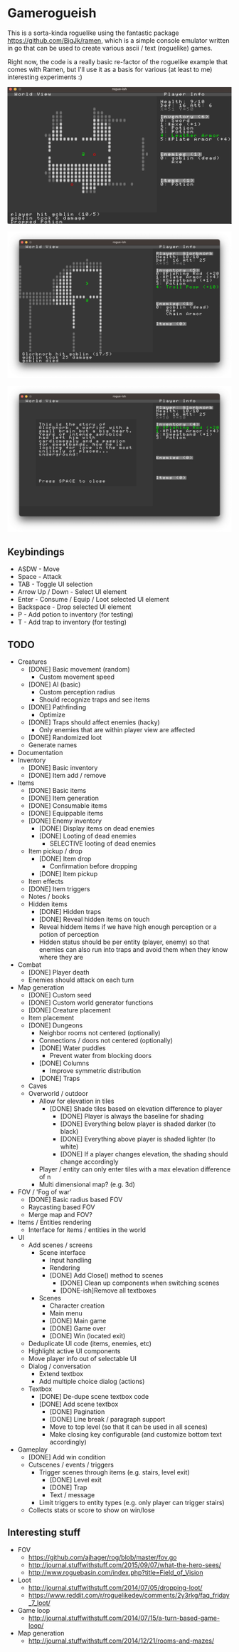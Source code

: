 # Gamerogueish

This is a sorta-kinda roguelike using the fantastic package https://github.com/BigJk/ramen, which is a simple console emulator written in go that can be used to create various ascii / text (roguelike) games.

Right now, the code is a really basic re-factor of the roguelike example that comes with Ramen, but I'll use it as a basis for various (at least to me) interesting experiments :)


![alt text](https://raw.githubusercontent.com/Flokey82/go_gens/master/gamerogueish/images/rgb.png "rogue-ish")

![alt text](https://raw.githubusercontent.com/Flokey82/go_gens/master/gamerogueish/images/rgb2.png "next to the exit")

![alt text](https://raw.githubusercontent.com/Flokey82/go_gens/master/gamerogueish/images/rgb3.png "story panel")

## Keybindings

* ASDW - Move
* Space - Attack
* TAB - Toggle UI selection
* Arrow Up / Down - Select UI element
* Enter - Consume / Equip / Loot selected UI element
* Backspace - Drop selected UI element
* P - Add potion to inventory (for testing)
* T - Add trap to inventory (for testing)

## TODO

* Creatures
  * [DONE] Basic movement (random)
    * Custom movement speed
  * [DONE] AI (basic)
    * Custom perception radius
    * Should recognize traps and see items
  * [DONE] Pathfinding
    * Optimize
  * [DONE] Traps should affect enemies (hacky)
    * Only enemies that are within player view are affected
  * [DONE] Randomized loot
  * Generate names
* Documentation
* Inventory
  * [DONE] Basic inventory
  * [DONE] Item add / remove
* Items
  * [DONE] Basic items
  * [DONE] Item generation
  * [DONE] Consumable items
  * [DONE] Equippable items
  * [DONE] Enemy inventory
    * [DONE] Display items on dead enemies
    * [DONE] Looting of dead enemies
      * SELECTIVE looting of dead enemies
  * Item pickup / drop
    * [DONE] Item drop
      * Confirmation before dropping
    * [DONE] Item pickup
  * Item effects
  * [DONE] Item triggers
  * Notes / books
  * Hidden items
    * [DONE] Hidden traps
    * [DONE] Reveal hidden items on touch
    * Reveal hiddem items if we have high enough perception or a potion of perception
    * Hidden status should be per entity (player, enemy) so that enemies can also run into traps and avoid them when they know where they are
* Combat
  * [DONE] Player death
  * Enemies should attack on each turn
* Map generation
  * [DONE] Custom seed
  * [DONE] Custom world generator functions
  * [DONE] Creature placement
  * Item placement
  * [DONE] Dungeons
    * Neighbor rooms not centered (optionally)
    * Connections / doors not centered (optionally)
    * [DONE] Water puddles
      * Prevent water from blocking doors
    * [DONE] Columns
      * Improve symmetric distribution
    * [DONE] Traps
  * Caves
  * Overworld / outdoor
    * Allow for elevation in tiles
      * [DONE] Shade tiles based on elevation difference to player
        * [DONE] Player is always the baseline for shading
        * [DONE] Everything below player is shaded darker (to black)
        * [DONE] Everything above player is shaded lighter (to white)
        * [DONE] If a player changes elevation, the shading should change accordingly
    * Player / entity can only enter tiles with a max elevation difference of n
    * Multi dimensional map? (e.g. 3d)
* FOV / 'Fog of war'
  * [DONE] Basic radius based FOV
  * Raycasting based FOV
  * Merge map and FOV?
* Items / Entities rendering
  * Interface for items / entities in the world
* UI
  * Add scenes / screens
    * Scene interface
      * Input handling
      * Rendering
      * [DONE] Add Close() method to scenes
        * [DONE] Clean up components when switching scenes
        * [DONE-ish]Remove all textboxes
    * Scenes
      * Character creation
      * Main menu
      * [DONE] Main game
      * [DONE] Game over
      * [DONE] Win (located exit)
  * Deduplicate UI code (items, enemies, etc)
  * Highlight active UI components
  * Move player info out of selectable UI
  * Dialog / conversation
    * Extend textbox
    * Add multiple choice dialog (actions)
  * Textbox
    * [DONE] De-dupe scene textbox code
    * [DONE] Add scene textbox
      * [DONE] Pagination
      * [DONE] Line break / paragraph support
      * Move to top level (so that it can be used in all scenes)
      * Make closing key configurable (and customize bottom text accordingly)
* Gameplay
  * [DONE] Add win condition
  * Cutscenes / events / triggers
    * Trigger scenes through items (e.g. stairs, level exit)
      * [DONE] Level exit
      * [DONE] Trap
      * Text / message
    * Limit triggers to entity types (e.g. only player can trigger stairs)
  * Collects stats or score to show on win/lose

## Interesting stuff

* FOV
  * https://github.com/ajhager/rog/blob/master/fov.go
  * http://journal.stuffwithstuff.com/2015/09/07/what-the-hero-sees/
  * http://www.roguebasin.com/index.php?title=Field_of_Vision
* Loot
  * http://journal.stuffwithstuff.com/2014/07/05/dropping-loot/
  * https://www.reddit.com/r/roguelikedev/comments/2y3rkg/faq_friday_7_loot/
* Game loop
  * http://journal.stuffwithstuff.com/2014/07/15/a-turn-based-game-loop/
* Map generation
  * http://journal.stuffwithstuff.com/2014/12/21/rooms-and-mazes/